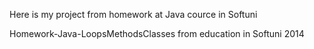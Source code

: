 

Here is my project from homework at Java cource in Softuni

Homework-Java-LoopsMethodsClasses from education in Softuni 2014
